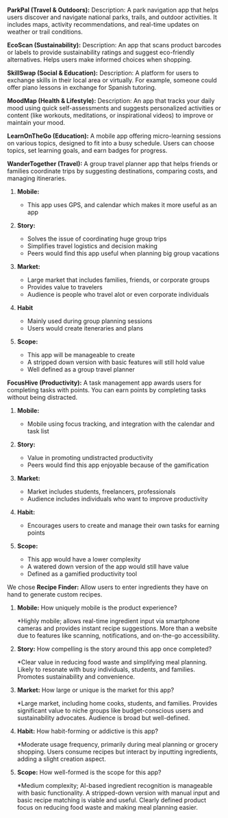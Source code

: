 **ParkPal (Travel & Outdoors):**
Description:
A park navigation app that helps users discover and navigate national parks, trails, and outdoor activities. It includes maps, activity recommendations, and real-time updates on weather or trail conditions.

**EcoScan (Sustainability):**
Description:
An app that scans product barcodes or labels to provide sustainability ratings and suggest eco-friendly alternatives. Helps users make informed choices when shopping.

**SkillSwap (Social & Education):**
Description:
A platform for users to exchange skills in their local area or virtually. For example, someone could offer piano lessons in exchange for Spanish tutoring.

**MoodMap (Health & Lifestyle):**
Description:
An app that tracks your daily mood using quick self-assessments and suggests personalized activities or content (like workouts, meditations, or inspirational videos) to improve or maintain your mood.

**LearnOnTheGo (Education):**
A mobile app offering micro-learning sessions on various topics, designed to fit into a busy schedule. Users can choose topics, set learning goals, and earn badges for progress.

**WanderTogether (Travel):**
A group travel planner app that helps friends or families coordinate trips by suggesting destinations, comparing costs, and managing itineraries.

1. **Mobile:** 
    * This app uses GPS, and calendar which makes it more useful as an app

2. **Story:**
    * Solves the issue of coordinating huge group trips
    * Simplifies travel logistics and decision making
    * Peers would find this app useful when planning big group vacations

3. **Market:**
    * Large market that includes families, friends, or corporate groups
    * Provides value to travelers
    * Audience is people who travel alot or even corporate individuals

4. **Habit**
    * Mainly used during group planning sessions
    * Users would create iteneraries and plans

5. **Scope:**
    * This app will be manageable to create
    * A stripped down version with basic features will still hold value
    * Well defined as a group travel planner

**FocusHive (Productivity):**
A task management app awards users for completing tasks with points. You can earn points by completing tasks without being distracted.

1. **Mobile:** 
    * Mobile using focus tracking, and integration with the calendar and task list

2. **Story:**
    * Value in promoting undistracted productivity
    * Peers would find this app enjoyable because of the gamification

3. **Market:**
    * Market includes students, freelancers, professionals
    * Audience includes individuals who want to improve productivity

4. **Habit:**
    * Encourages users to create and manage their own tasks for earning points

5. **Scope:**
    * This app would have a lower complexity
    * A watered down version of the app would still have value
    * Defined as a gamified productivity tool








We chose 
**Recipe Finder:**
Allow users to enter ingredients they have on hand to generate custom recipes.
1. **Mobile:** How uniquely mobile is the product experience?

   *Highly mobile; allows real-time ingredient input via smartphone cameras and provides instant recipe suggestions.
More than a website due to features like scanning, notifications, and on-the-go accessibility.

2. **Story:** How compelling is the story around this app once completed?

   *Clear value in reducing food waste and simplifying meal planning.
Likely to resonate with busy individuals, students, and families.
Promotes sustainability and convenience.

3. **Market:** How large or unique is the market for this app?

   *Large market, including home cooks, students, and families.
Provides significant value to niche groups like budget-conscious users and sustainability advocates.
Audience is broad but well-defined.

4. **Habit:** How habit-forming or addictive is this app?

   *Moderate usage frequency, primarily during meal planning or grocery shopping.
Users consume recipes but interact by inputting ingredients, adding a slight creation aspect.

5. **Scope:** How well-formed is the scope for this app?

   *Medium complexity; AI-based ingredient recognition is manageable with basic functionality.
A stripped-down version with manual input and basic recipe matching is viable and useful.
Clearly defined product focus on reducing food waste and making meal planning easier.

